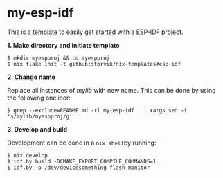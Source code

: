 # my-esp-idf

This is a template to easily get started with a ESP-IDF project.

**1. Make directory and initiate template**

``` shell
$ mkdir myespproj && cd myespproj
$ nix flake init -t github:storvik/nix-templates#esp-idf
```

**2. Change name**

Replace all instances of _mylib_ with new name.
This can be done by using the following oneliner:

``` shell
$ grep --exclude=README.md -rl my-esp-idf . | xargs sed -i 's/mylib/myespproj/g'
```

**3. Develop and build**

Development can be done in a `nix shell`by running:

``` shell
$ nix develop
$ idf.by build -DCMAKE_EXPORT_COMPILE_COMMANDS=1
$ idf.by -p /dev/devicesomething flash monitor
```
